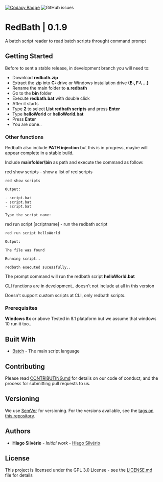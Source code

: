 [![Codacy Badge](https://api.codacy.com/project/badge/Grade/323eaa7b39a84234a311d5023650c3a0)](https://www.codacy.com/manual/hiago.silverioest/redbath?utm_source=github.com&amp;utm_medium=referral&amp;utm_content=hiagosilverio/redbath&amp;utm_campaign=Badge_Grade)
![GitHub issues](https://img.shields.io/github/issues-raw/hiagosilverio/redbath) 

# RedBath | 0.1.9

A batch script reader to read batch scripts throught command prompt

## Getting Started

Before to sent a stable release, in development branch you will need to:

- Download **redbath.zip**
- Extract the zip into **C:** drive or Windows installation drive **(E:\, F:\ ...)**
- Rename the main folder to **a.redbath**
- Go to the **bin** folder
- Execute **redbath.bat** with double click
- After it starts
- Type **2** to select **List redbath scripts** and press **Enter**
- Type **helloWorld** or **helloWorld.bat**
- Press **Enter**
- You are done..

### Other functions

Redbath also include **PATH injection** but this is in progress, maybe will appear complete in a stable build.

Include **mainfolder\bin** as path and execute the command as follow:

red show scripts - show a list of red scripts
```
red show scripts
```
```
Output:

- script.bat
- script.bat
- script.bat

Type the script name:
```
red run script [scriptname] - run the redbath script 
```
red run script helloWorld
```
```
Output:

The file was found

Running script..

redbath executed sucessfully..
```
The prompt command will run the redbath script **helloWorld.bat**

CLI functions are in development.. doesn't not include at all in this version

Doesn't support custom scripts at CLI, only redbath scripts.

### Prerequisites

**Windows 8x** or above
Tested in 8.1 plataform but we assume that windows 10 run it too..

## Built With

* [Batch](https://docs.microsoft.com/pt-br/windows-server/administration/windows-commands/windows-commands) - The main script language

## Contributing

Please read [CONTRIBUTING.md](https://gist.github.com/hiagosilverio/b24679402957c63ec426) for details on our code of conduct, and the process for submitting pull requests to us.

## Versioning

We use [SemVer](http://semver.org/) for versioning. For the versions available, see the [tags on this repository](https://github.com/hiagosilverio/redbath/tags). 

## Authors

* **Hiago Silvério** - *Initial work* - [Hiago Silvério](https://github.com/hiagosilverio)

## License

This project is licensed under the GPL 3.0 License - see the [LICENSE.md](LICENSE.md) file for details




